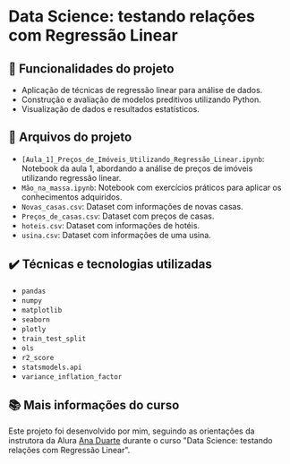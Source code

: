 # Data Science: testando relações com Regressão Linear

## 🔨 Funcionalidades do projeto

- Aplicação de técnicas de regressão linear para análise de dados.
- Construção e avaliação de modelos preditivos utilizando Python.
- Visualização de dados e resultados estatísticos.

## 📂 Arquivos do projeto

- `[Aula_1]_Preços_de_Imóveis_Utilizando_Regressão_Linear.ipynb`: Notebook da aula 1, abordando a análise de preços de imóveis utilizando regressão linear.
- `Mão_na_massa.ipynb`: Notebook com exercícios práticos para aplicar os conhecimentos adquiridos.
- `Novas_casas.csv`: Dataset com informações de novas casas.
- `Preços_de_casas.csv`: Dataset com preços de casas.
- `hoteis.csv`: Dataset com informações de hotéis.
- `usina.csv`: Dataset com informações de uma usina.

## ✔️ Técnicas e tecnologias utilizadas

- `pandas`
- `numpy`
- `matplotlib`
- `seaborn`
- `plotly`
- `train_test_split`
- `ols`
- `r2_score`
- `statsmodels.api`
- `variance_inflation_factor`

## 📚 Mais informações do curso

Este projeto foi desenvolvido por mim, seguindo as orientações da instrutora da Alura [Ana Duarte](https://github.com/anaduart) durante o curso "Data Science: testando relações com Regressão Linear".
